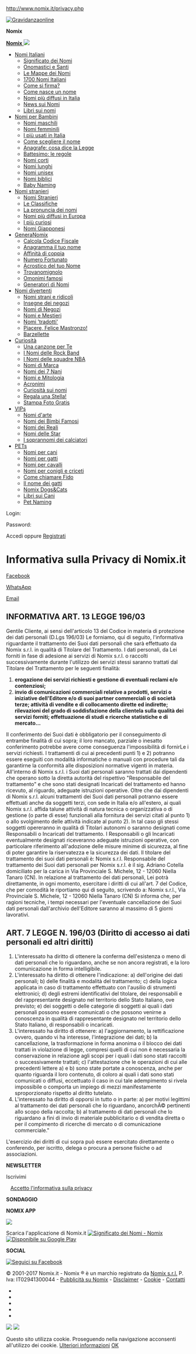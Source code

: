 http://www.nomix.it/privacy.php

[![Gravidanzaonline](http://cdn.nomix.eu/img/loghi/gravidanzaonline-40.png)](http://www.gravidanzaonline.it/)

[](http://www.nomix.it/ "Nomix")
**Nomix**

<a href="#" class="pure-menu-responsive-toggle pure-menu-responsive-toggle-custom"></a> <a href="http://www.nomix.it/" class="pure-menu-link pure-menu-link-custom pure-menu-heading pure-menu-heading-custom"><span class="pure-hidden-xl"><span class="logo-small"><strong>Nomix</strong></span></span> <span class="pure-hidden-xs pure-hidden-sm pure-hidden-md pure-hidden-lg"><img src="http://www.nomix.it/img/logo_n.png" /></span></a>
-   <a href="#" class="pure-menu-link pure-menu-link-custom">Nomi Italiani</a>
    -   <a href="/significato-dei-nomi.php" class="pure-menu-link pure-menu-link-custom">Significato dei Nomi</a>
    -   <a href="/santo-del-giorno.php" class="pure-menu-link pure-menu-link-custom">Onomastici e Santi</a>
    -   <a href="/mappe-dei-nomi-italiani" class="pure-menu-link pure-menu-link-custom">Le Mappe dei Nomi</a>
    -   <a href="/nomi-italiani-maschili-e-femminili.php" class="pure-menu-link pure-menu-link-custom">1700 Nomi Italiani</a>
    -   <a href="/come-si-firma-prima-nome-o-cognome.php" class="pure-menu-link pure-menu-link-custom">Come si firma?</a>
    -   <a href="/come-nasce-un-nome-proprio-di-persona.php" class="pure-menu-link pure-menu-link-custom">Come nasce un nome</a>
    -   <a href="/diffusi.php" class="pure-menu-link pure-menu-link-custom">Nomi più diffusi in Italia</a>
    -   <a href="/news.php" class="pure-menu-link pure-menu-link-custom">News sui Nomi</a>
    -   <a href="/libri-sui-nomi.php" class="pure-menu-link pure-menu-link-custom">Libri sui nomi</a>
-   <a href="#" class="pure-menu-link pure-menu-link-custom">Nomi per Bambini</a>
    -   <a href="/nomi-maschili.php" class="pure-menu-link pure-menu-link-custom">Nomi maschili</a>
    -   <a href="/nomi-femminili.php" class="pure-menu-link pure-menu-link-custom">Nomi femminili</a>
    -   <a href="/nomi-per-bambini-piu-usati-in-italia.php" class="pure-menu-link pure-menu-link-custom">I più usati in Italia</a>
    -   <a href="/come-scegliere-il-nome-per-un-bambino.php" class="pure-menu-link pure-menu-link-custom">Come scegliere il nome</a>
    -   <a href="/anagrafe-regole-nome.php" class="pure-menu-link pure-menu-link-custom">Anagrafe: cosa dice la Legge</a>
    -   <a href="/battesimo-regole-scelta-nome.php" class="pure-menu-link pure-menu-link-custom">Battesimo: le regole</a>
    -   <a href="/nomi-corti-maschili-e-femminili.php" class="pure-menu-link pure-menu-link-custom">Nomi corti</a>
    -   <a href="/nomi-lunghi-maschili-e-femminili.php" class="pure-menu-link pure-menu-link-custom">Nomi lunghi</a>
    -   <a href="/nomi-unisex.php" class="pure-menu-link pure-menu-link-custom">Nomi unisex</a>
    -   <a href="/nomi-biblici.php" class="pure-menu-link pure-menu-link-custom">Nomi biblici</a>
    -   <a href="/nomi-per-bambini.php" class="pure-menu-link pure-menu-link-custom">Baby Naming</a>
-   <a href="#" class="pure-menu-link pure-menu-link-custom">Nomi stranieri</a>
    -   <a href="/stranieri.php" class="pure-menu-link pure-menu-link-custom">Nomi Stranieri</a>
    -   <a href="/classifiche.php" class="pure-menu-link pure-menu-link-custom">Le Classifiche</a>
    -   <a href="/la-pronuncia-dei-nomi.php" class="pure-menu-link pure-menu-link-custom">La pronuncia dei nomi</a>
    -   <a href="/nomi-piu-diffusi-in-europa.php" class="pure-menu-link pure-menu-link-custom">Nomi più diffusi in Europa</a>
    -   <a href="/curiosi.php" class="pure-menu-link pure-menu-link-custom">I più curiosi</a>
    -   <a href="/significato-nomi-giapponesi.php" class="pure-menu-link pure-menu-link-custom">Nomi Giapponesi</a>
-   <a href="#" class="pure-menu-link pure-menu-link-custom">GeneraNomix</a>
    -   <a href="/calcola-codice-fiscale.php" class="pure-menu-link pure-menu-link-custom">Calcola Codice Fiscale</a>
    -   <a href="/anagramma-nome-cognome-parole-frasi.php" class="pure-menu-link pure-menu-link-custom">Anagramma il tuo nome</a>
    -   <a href="/affinita-di-coppia.php" class="pure-menu-link pure-menu-link-custom">Affinità di coppia</a>
    -   <a href="/numero-fortunato-nome.php" class="pure-menu-link pure-menu-link-custom">Numero Fortunato</a>
    -   <a href="/acrostico-nome.php" class="pure-menu-link pure-menu-link-custom">Acrostico del tuo Nome</a>
    -   <a href="/trovanomignolo.php" class="pure-menu-link pure-menu-link-custom">Trovanomignolo</a>
    -   <a href="/personaggi-famosi.php" class="pure-menu-link pure-menu-link-custom">Omonimi famosi</a>
    -   <a href="/generatori-di-nomi.php" class="pure-menu-link pure-menu-link-custom">Generatori di Nomi</a>
-   <a href="#" class="pure-menu-link pure-menu-link-custom">Nomi divertenti</a>
    -   <a href="/nomibizzarri.php" class="pure-menu-link pure-menu-link-custom">Nomi strani e ridicoli</a>
    -   <a href="/foto-di-insegne-di-negozi-dai-nomi-strani.php" class="pure-menu-link pure-menu-link-custom">Insegne dei negozi</a>
    -   <a href="/nomi-per-negozi-originali-divertenti.php" class="pure-menu-link pure-menu-link-custom">Nomi di Negozi</a>
    -   <a href="/nomi-mestieri-nomen-omen.php" class="pure-menu-link pure-menu-link-custom">Nomi e Mestieri</a>
    -   <a href="/nomi-tradotti.php" class="pure-menu-link pure-menu-link-custom">Nomi 'tradotti'</a>
    -   <a href="/piacere-felice-mastronzo.php" class="pure-menu-link pure-menu-link-custom">Piacere, Felice Mastronzo!</a>
    -   <a href="/barzellette.php" class="pure-menu-link pure-menu-link-custom">Barzellette</a>
-   <a href="#" class="pure-menu-link pure-menu-link-custom">Curiosità</a>
    -   <a href="/unacanzoneperte.php" class="pure-menu-link pure-menu-link-custom">Una canzone per Te</a>
    -   <a href="/nomi-delle-rock-band.php" class="pure-menu-link pure-menu-link-custom">I Nomi delle Rock Band</a>
    -   <a href="/i-nomi-delle-squadre-NBA.php" class="pure-menu-link pure-menu-link-custom">I Nomi delle squadre NBA</a>
    -   <a href="/loghi-marchi-famosi.php" class="pure-menu-link pure-menu-link-custom">Nomi di Marca</a>
    -   <a href="/nomi-dei-sette-nani.php" class="pure-menu-link pure-menu-link-custom">Nomi dei 7 Nani</a>
    -   <a href="/mitologia.php" class="pure-menu-link pure-menu-link-custom">Nomi e Mitologia</a>
    -   <a href="/acronimi.php" class="pure-menu-link pure-menu-link-custom">Acronimi</a>
    -   <a href="/curiosita-sui-nomi.php" class="pure-menu-link pure-menu-link-custom">Curiosità sui nomi</a>
    -   <a href="/regala-una-stella-con-nome.php" class="pure-menu-link pure-menu-link-custom">Regala una Stella!</a>
    -   <a href="/stampa-foto-gratis.php" class="pure-menu-link pure-menu-link-custom">Stampa Foto Gratis</a>
-   <a href="#" class="pure-menu-link pure-menu-link-custom">VIPs</a>
    -   <a href="/nomidarte.php" class="pure-menu-link pure-menu-link-custom">Nomi d'arte</a>
    -   <a href="/nomi-figli-vip.php" class="pure-menu-link pure-menu-link-custom">Nomi dei Bimbi Famosi</a>
    -   <a href="/nomi-reali-aristocratici-regine.php" class="pure-menu-link pure-menu-link-custom">Nomi dei Reali</a>
    -   <a href="/vip.php" class="pure-menu-link pure-menu-link-custom">Nomi delle Star</a>
    -   <a href="/i-soprannomi-dei-calciatori.php" class="pure-menu-link pure-menu-link-custom">I soprannomi dei calciatori</a>
-   <a href="#" class="pure-menu-link pure-menu-link-custom">PETs</a>
    -   <a href="/nomi-per-cani.php" class="pure-menu-link pure-menu-link-custom">Nomi per cani</a>
    -   <a href="/nomi-per-gatti.php" class="pure-menu-link pure-menu-link-custom">Nomi per gatti</a>
    -   <a href="/nomi-per-cavalli.php" class="pure-menu-link pure-menu-link-custom">Nomi per cavalli</a>
    -   <a href="/nomi-per-conigli-criceti-cavie-furetti.php" class="pure-menu-link pure-menu-link-custom">Nomi per conigli e criceti</a>
    -   <a href="/4zampe.php" class="pure-menu-link pure-menu-link-custom">Come chiamare Fido</a>
    -   <a href="/il-nome-dei-gatti.php" class="pure-menu-link pure-menu-link-custom">Il nome dei gatti</a>
    -   <a href="/famosidog.php" class="pure-menu-link pure-menu-link-custom">Nomix Dogs&amp;Cats</a>
    -   <a href="/libri-sui-cani.php" class="pure-menu-link pure-menu-link-custom">Libri sui Cani</a>
    -   <a href="/nomi-per-cani-e-gatti.php" class="pure-menu-link pure-menu-link-custom">Pet Naming</a>

<a href="#" id="btn-login" class="pure-menu-mynomix pure-menu-link pure-menu-link-custom" title="Accedi a My-Nomix"></a> <a href="#" id="btn-ricerca" class="pure-menu-ricerca pure-menu-link pure-menu-link-custom" title="Ricerca sul sito"></a>

<span class="fa fa-2x fa-caret-up"></span>

Login:

Password:

Accedi
oppure <a href="http://www.nomix.it/my-nomix/registrati" class="pure-button sfondo5 colore-bianco">Registrati</a>

<span class="fa fa-2x fa-caret-up"></span>

Informativa sulla Privacy di Nomix.it
=====================================

<a href="" class="a2a_nomix_fb a2a_button_facebook"><span class="a2a_nomix_ico"></span> <span class="a2a_nomix_txt">Facebook</span></a>

<a href="" class="a2a_nomix_wa a2a_button_whatsapp"><span class="a2a_nomix_ico"></span> <span class="a2a_nomix_txt">WhatsApp</span></a>

<a href="" class="a2a_nomix_em a2a_button_email"><span class="a2a_nomix_ico"></span> <span class="a2a_nomix_txt">Email</span></a>

<a href="https://www.addtoany.com/share_save" class="a2a_dd"></a>

INFORMATIVA ART. 13 LEGGE 196/03
--------------------------------

Gentile Cliente,
ai sensi dell'articolo 13 del Codice in materia di protezione dei dati personali (D.Lgs 196/03) Le forniamo, qui di seguito, l'informativa riguardante il trattamento dei Suoi dati personali che sarà effettuato da Nomix s.r.l. in qualità di Titolare del Trattamento.
I dati personali, da Lei forniti in fase di adesione ai servizi di Nomix s.r.l. o raccolti successivamente durante l'utilizzo dei servizi stessi saranno trattati dal Titolare del Trattamento per le seguenti finalità:

1.  **erogazione dei servizi richiesti e gestione di eventuali reclami e/o contenziosi;**
2.  **invio di comunicazioni commerciali relative a prodotti, servizi o iniziative dell'Editore e/o di suoi partner commerciali o di società terze; attività di vendite e di collocamento dirette ed indirette; rilevazioni del grado di soddisfazione della clientela sulla qualità dei servizi forniti; effettuazione di studi e ricerche statistiche e di mercato...**

Il conferimento dei Suoi dati è obbligatorio per il conseguimento di entrambe finalità di cui sopra; il loro mancato, parziale o inesatto conferimento potrebbe avere come conseguenza l'impossibilità di fornirLe i servizi richiesti.
I trattamenti di cui ai precedenti punti 1) e 2) potranno essere eseguiti con modalità informatiche o manuali con procedure tali da garantirne la conformità alle disposizioni normative vigenti in materia.
All'interno di Nomix s.r.l. i Suoi dati personali saranno trattati dai dipendenti che operano sotto la diretta autorità del rispettivo "Responsabile del trattamento" e che sono stati designati Incaricati del trattamento ed hanno ricevuto, al riguardo, adeguate istruzioni operative.
Oltre che dai dipendenti di Nomix s.r.l. alcuni trattamenti dei Suoi dati personali potranno essere effettuati anche da soggetti terzi, con sede in Italia e/o all'estero, ai quali Nomix s.r.l. affida talune attività di natura tecnica o organizzativa o di gestione (o parte di esse) funzionali alla fornitura dei servizi citati al punto 1) o allo svolgimento delle attività indicate al punto 2). In tal caso gli stessi soggetti opereranno in qualità di Titolari autonomi o saranno designati come Responsabili o Incaricati del trattamento. I Responsabili o gli Incaricati eventualmente designati riceveranno adeguate istruzioni operative, con particolare riferimento all'adozione delle misure minime di sicurezza, al fine di poter garantire la riservatezza e la sicurezza dei dati.
Il titolare del trattamento dei suoi dati personali è: Nomix s.r.l.
Responsabile del trattamento dei Suoi dati personali per Nomix s.r.l. è il sig. Adriano Cotella domiciliato per la carica in Via Provinciale S. Michele, 12 - 12060 Niella Tanaro (CN).
In relazione al trattamento dei dati personali, Lei potrà direttamente, in ogni momento, esercitare i diritti di cui all'art. 7 del Codice, che per comodità le riportiamo qui di seguito, scrivendo a:
Nomix s.r.l., Via Provinciale S. Michele, 12 - 12060 Niella Tanaro (CN)
Si informa che, per ragioni tecniche, i tempi necessari per l'eventuale cancellazione dei Suoi dati personali dall'archivio dell'Editore saranno al massimo di 5 giorni lavorativi.

ART. 7 LEGGE N. 196/03 (Diritto di accesso ai dati personali ed altri diritti)
------------------------------------------------------------------------------

1.  L'interessato ha diritto di ottenere la conferma dell'esistenza o meno di dati personali che lo riguardano, anche se non ancora registrati, e la loro comunicazione in forma intelligibile.
2.  L'interessato ha diritto di ottenere l'indicazione:
    a) dell'origine dei dati personali;
    b) delle finalità e modalità del trattamento;
    c) della logica applicata in caso di trattamento effettuato con l'ausilio di strumenti elettronici;
    d) degli estremi identificativi del titolare, dei responsabili e del rappresentante designato nel territorio dello Stato Italiano, ove previsto;
    e) dei soggetti o delle categorie di soggetti ai quali i dati personali possono essere comunicati o che possono venirne a conoscenza in qualità di rappresentante designato nel territorio dello Stato Italiano, di responsabili o incaricati.
3.  L'interessato ha diritto di ottenere:
    a) l'aggiornamento, la rettificazione ovvero, quando vi ha interesse, l'integrazione dei dati;
    b) la cancellazione, la trasformazione in forma anonima o il blocco dei dati trattati in violazione di legge, compresi quelli di cui non è necessaria la conservazione in relazione agli scopi per i quali i dati sono stati raccolti o successivamente trattati;
    c) l'attestazione che le operazioni di cui alle precedenti lettere a) e b) sono state portate a conoscenza, anche per quanto riguarda il loro contenuto, di coloro ai quali i dati sono stati comunicati o diffusi, eccettuato il caso in cui tale adempimento si rivela impossibile o comporta un impiego di mezzi manifestamente sproporzionato rispetto al diritto tutelato.
4.  L'interessato ha diritto di opporsi in tutto o in parte:
    a) per motivi legittimi al trattamento dei dati personali che lo riguardano, ancorchÃ© pertinenti allo scopo della raccolta;
    b) al trattamento di dati personali che lo riguardano a fini di invio di materiale pubblicitario o di vendita diretta o per il compimento di ricerche di mercato o di comunicazione commerciale."

L'esercizio dei diritti di cui sopra può essere esercitato direttamente o conferendo, per iscritto, delega o procura a persone fisiche o ad associazioni.

**NEWSLETTER**

Iscrivimi

   <a href="/privacy.php" class="link-coldx">Accetto l'informativa sulla privacy</a>

**SONDAGGIO**

**NOMIX APP**

<a href="/app-nomix.php" class="link-coldx"><img src="http://cdn.nomix.eu/icon/apple-touch-icon-76x76.png" /></a>

<a href="/app-nomix.php" class="link-coldx"></a>
Scarica l'applicazione di Nomix.it
[![Significato dei Nomi - Nomix](/immagini/badge-app-store.png)](https://itunes.apple.com/it/app/nomix/id653395577?mt=8&uo=4&at=1l3v7Cm) [![Disponibile su Google Play](/immagini/google-play-badge-mini.png)](https://play.google.com/store/apps/details?id=com.nomix.significatodeinomifree)

**SOCIAL**

[![Seguici su Facebook](/immagini/facebook-plugin.png)](https://www.facebook.com/nomix.it/)

© 2001-2017 Nomix.it - Nomix ® è un marchio registrato da <a href="http://www.nomix.eu" class="colore1" title="Nomix s.r.l. Network">Nomix s.r.l.</a>
P. Iva: IT02941300044 - <a href="/pubblicita.php" class="colore1" title="Pubblicità su Nomix">Pubblicità su Nomix</a> - <a href="/disclaimer.php" class="colore1" title="Disclaimer">Disclaimer</a> - <a href="/cookie-policy.php" class="colore1" title="Cookie Policy">Cookie</a> - <a href="/contatti.php" class="colore1" title="Contatti">Contatti</a>

-   <a href="https://www.facebook.com/nomix.it" class="a2a_nomix_fb" title="Facebook"><span class="a2a_nomix_ico_t"></span></a>
-   <a href="https://plus.google.com/+nomix" class="a2a_nomix_gp" title="Google+"><span class="a2a_nomix_ico_t"></span></a>
-   <a href="https://twitter.com/NomixIT" class="a2a_nomix_tw" title="Twitter"><span class="a2a_nomix_ico_t"></span></a>
-   <a href="https://play.google.com/store/apps/details?id=com.nomix.significatodeinomifree" class="a2a_nomix_an" title="App Android"><span class="a2a_nomix_ico_t"></span></a>
-   <a href="https://itunes.apple.com/it/app/nomix/id653395577?mt=8&amp;uo=4&amp;at=1l3v7Cm" class="a2a_nomix_ap" title="App iOs"><span class="a2a_nomix_ico_t"></span></a>

![](http://b.scorecardresearch.com/p?c1=2&c2=18206172&cv=2.0&cj=1)
![](//secure-it.imrworldwide.com/cgi-bin/m?ci=intelia-it&cg=0&cc=0&ts=noscript)

Questo sito utilizza cookie. Proseguendo nella navigazione acconsenti all'utilizzo dei cookie. [Ulteriori informazioni](http://www.nomix.it/cookie-policy.php) <a href="#" id="CookiePolicyX">OK</a>


